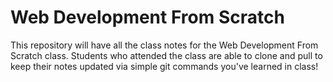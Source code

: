 # Web Development From Scratch

This repository will have all the class notes for the Web Development From Scratch class. Students who attended the class are able to clone and pull to keep their notes updated via simple git commands you've learned in class!

